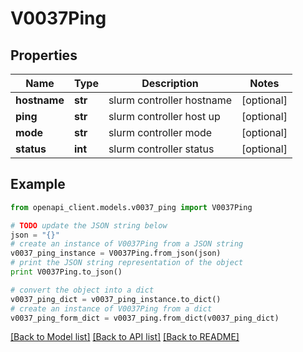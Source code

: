# V0037Ping


## Properties
Name | Type | Description | Notes
------------ | ------------- | ------------- | -------------
**hostname** | **str** | slurm controller hostname | [optional] 
**ping** | **str** | slurm controller host up | [optional] 
**mode** | **str** | slurm controller mode | [optional] 
**status** | **int** | slurm controller status | [optional] 

## Example

```python
from openapi_client.models.v0037_ping import V0037Ping

# TODO update the JSON string below
json = "{}"
# create an instance of V0037Ping from a JSON string
v0037_ping_instance = V0037Ping.from_json(json)
# print the JSON string representation of the object
print V0037Ping.to_json()

# convert the object into a dict
v0037_ping_dict = v0037_ping_instance.to_dict()
# create an instance of V0037Ping from a dict
v0037_ping_form_dict = v0037_ping.from_dict(v0037_ping_dict)
```
[[Back to Model list]](../README.md#documentation-for-models) [[Back to API list]](../README.md#documentation-for-api-endpoints) [[Back to README]](../README.md)


